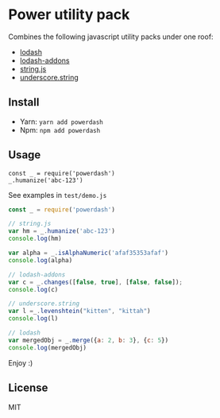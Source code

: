 # Power utility pack

Combines the following javascript utility packs under one roof:
- [lodash](lodash.com)
- [lodash-addons](https://www.npmjs.com/package/lodash-addons)
- [string.js](stringjs.com/)
- [underscore.string](http://epeli.github.io/underscore.string/)

## Install

- Yarn: `yarn add powerdash`
- Npm: `npm add powerdash`

## Usage

```
const _ = require('powerdash')
_.humanize('abc-123')
```

See examples in `test/demo.js`

```js
const _ = require('powerdash')

// string.js
var hm = _.humanize('abc-123')
console.log(hm)

var alpha = _.isAlphaNumeric('afaf35353afaf')
console.log(alpha)

// lodash-addons
var c = _.changes([false, true], [false, false]);
console.log(c)

// underscore.string
var l =_.levenshtein("kitten", "kittah")
console.log(l)

// lodash
var mergedObj = _.merge({a: 2, b: 3}, {c: 5})
console.log(mergedObj)
```

Enjoy :)

## License

MIT

